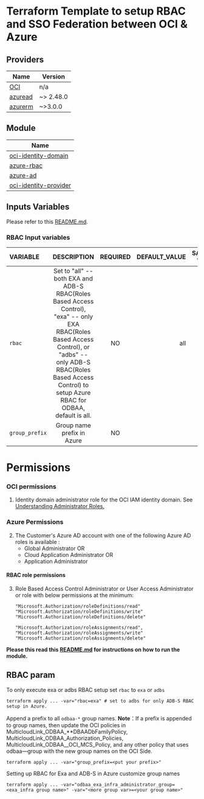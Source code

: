 # Terraform Template to setup RBAC and SSO Federation between OCI & Azure

## Providers

| Name | Version |
|------|---------|
| [OCI](https://registry.terraform.io/providers/oracle/oci/latest/docs) | n/a |
| [azuread](https://registry.terraform.io/providers/hashicorp/azuread/latest) | ~> 2.48.0 |
| [azurerm](https://registry.terraform.io/providers/hashicorp/azurerm/latest) | ~>3.0.0 |

## Module

| Name                                                                  |
|-----------------------------------------------------------------------|
| [oci-identity-domain](../../modules/oci-identity/oci-identity-domain) |
| [azure-rbac](../../modules/azure-identity)                                  |
| [azure-ad](../../modules/azure-identity/azure-ad)                           |
| [oci-identity-provider](../../modules/oci-identity/oci-identity-provider)   |

## Inputs Variables

Please refer to this [README.md](../az-oci-sso-federation/README.md).

### RBAC Input variables

| VARIABLE                 |                                                                                                              DESCRIPTION                                                                                                               | REQUIRED | DEFAULT_VALUE |                SAMPLE VALUE |
|:-------------------------|:--------------------------------------------------------------------------------------------------------------------------------------------------------------------------------------------------------------------------------------:|:--------:|--------------:|----------------------------:|
| `rbac` | Set to \"all\" -- both EXA and ADB-S RBAC(Roles Based Access Control), \"exa\" -- only EXA RBAC(Roles Based Access Control), or \"adbs\" -- only ADB-S RBAC(Roles Based Access Control) to setup Azure RBAC for ODBAA, default is all. |    NO    |           all |  "all", "exa", "adbs" |
| `group_prefix` | Group name prefix in Azure  |   NO    |               |                 |


# Permissions
### OCI permissions 
1. Identity domain administrator role for the OCI IAM identity domain. See [Understanding Administrator Roles.](https://docs.oracle.com/en-us/iaas/Content/Identity/roles/understand-administrator-roles.htm#understand-administrator-roles)

### Azure Permissions
2. The Customer's Azure AD account with one of the following Azure AD roles is available :
    * Global Administrator OR
    * Cloud Application Administrator OR
    * Application Administrator 
#### RBAC role permissions
3. Role Based Access Control Administrator or User Access Administrator or role with below permissions at the minimum:
    ```
    "Microsoft.Authorization/roleDefinitions/read"
    "Microsoft.Authorization/roleDefinitions/write"
    "Microsoft.Authorization/roleDefinitions/delete"
    ```
    ```
    "Microsoft.Authorization/roleAssignments/read", 
    "Microsoft.Authorization/roleAssignments/write" 
    "Microsoft.Authorization/roleAssignments/delete"
    ```

**Please this read this [README.md](../az-oci-sso-federation/README.md) for instructions on how to run the module.**

## RBAC param

To only execute exa or adbs RBAC setup set `rbac` to `exa` or `adbs`

```
terraform apply ... -var="rbac=exa" # set to adbs for only ADB-S RBAC setup in Azure.
```

Append a prefix to all `odbaa-*` group names.
**Note**：If a prefix is appended to group names, then update the OCI policies in MulticloudLink_ODBAA_**DBAADbFamilyPolicy, MulticloudLink_ODBAA_Authorization_Policies, MulticloudLink_ODBAA__OCI_MCS_Policy, and any other policy that uses odbaa—group with the new group names on the OCI Side.
```
terraform apply ... -var="group_prefix=<put your prefix>"
```

Setting up RBAC for Exa and ADB-S in Azure customize group names

```
terraform apply ... -var="odbaa_exa_infra_administrator_group=<exa_infra group name>" -var="<more group var>=<your group name>"
```

